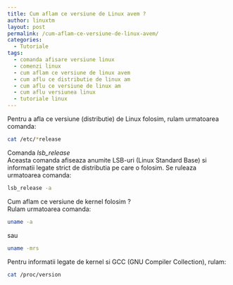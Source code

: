 ```yaml
---
title: Cum aflam ce versiune de Linux avem ?
author: linuxtm
layout: post
permalink: /cum-aflam-ce-versiune-de-linux-avem/
categories:
  - Tutoriale
tags:
  - comanda afisare versiune linux
  - comenzi linux
  - cum aflam ce versiune de linux avem
  - cum aflu ce distributie de linux am
  - cum aflu ce versiune de linux am
  - cum aflu versiunea linux
  - tutoriale linux
---
```

Pentru a afla ce versiune (distributie) de Linux folosim, rulam urmatoarea comanda:

```bash
cat /etc/*release
```

Comanda *lsb_release*  
Aceasta comanda afiseaza anumite LSB-uri (Linux Standard Base) si informatii legate strict de distributia pe care o folosim. Se ruleaza urmatoarea comanda:

```bash
lsb_release -a
```

Cum aflam ce versiune de kernel folosim ?  
Rulam urmatoarea comanda:

```bash
uname -a
```

sau

```bash
uname -mrs
```

Pentru informatii legate de kernel si GCC (GNU Compiler Collection), rulam:

```bash 
cat /proc/version
```
